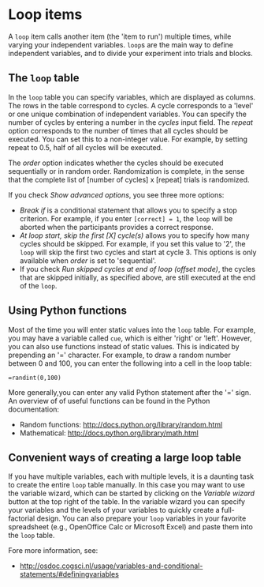# Loop items

A `loop` item calls another item (the 'item to run') multiple times, while varying your independent variables. `loop`s are the main way to define independent variables, and to divide your experiment into trials and blocks.

## The `loop` table

In the `loop` table you can specify variables, which are displayed as columns. The rows in the table correspond to cycles. A cycle corresponds to a 'level' or one unique combination of independent variables. You can specify the number of cycles by entering a number in the *cycles* input field. The *repeat* option corresponds to the number of times that all cycles should be executed. You can set this to a non-integer value. For example, by setting repeat to 0.5, half of all cycles will be executed.

The *order* option indicates whether the cycles should be executed sequentially or in random order. Randomization is complete, in the sense that the complete list of [number of cycles] x [repeat] trials is randomized. 

If you check *Show advanced options*, you see three more options:
	
- *Break if* is a conditional statement that allows you to specify a stop criterion. For example, if you enter `[correct] = 1`, the `loop` will be aborted when the participants provides a correct response.
- *At loop start, skip the first [X] cycle(s)* allows you to specify how many cycles should be skipped. For example, if you set this value to '2', the `loop` will skip the first two cycles and start at cycle 3. This options is only available when *order* is set to 'sequential'.
- If you check *Run skipped cycles at end of loop (offset mode)*, the cycles that are skipped initially, as specified above, are still executed at the end of the `loop`.

## Using Python functions

Most of the time you will enter static values into the `loop` table. For example, you may have a variable called `cue`, which is either 'right' or 'left'. However, you can also use functions instead of static values. This is indicated by prepending an '=' character. For example, to draw a random number between 0 and 100, you can enter the following into a cell in the loop table:
	
	=randint(0,100)
	
More generally,you can enter any valid Python statement after the '=' sign. An overview of of useful functions can be found in the Python documentation:
	
- Random functions: <http://docs.python.org/library/random.html>
- Mathematical: <http://docs.python.org/library/math.html>
	
## Convenient ways of creating a large loop table

If you have multiple variables, each with multiple levels, it is a daunting task to create the entire `loop` table manually. In this case you may want to use the variable wizard, which can be started by clicking on the *Variable wizard* button at the top right of the table. In the variable wizard you can specify your variables and the levels of your variables to quickly create a full-factorial design. You can also prepare your `loop` variables in your favorite spreadsheet (e.g., OpenOffice Calc or Microsoft Excel) and paste them into the `loop` table.

Fore more information, see:
	
- <http://osdoc.cogsci.nl/usage/variables-and-conditional-statements/#definingvariables>
